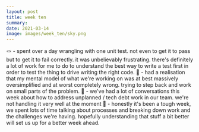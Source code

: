 ```yaml
---
layout: post
title: week ten
summary:  
date: 2021-03-14
image: images/week_ten/sky.png
---
```


🪢 - spent over a day wrangling with one unit test. not even to get it to pass but to get it to fail correctly. it was unbelievably frustrating. there's definitely a lot of work for me to do to understand the best way to write a test first in order to test the thing to drive writing the right code. 
🧠 - had a realisation that my mental model of what we're working on was at best massively oversimplified and at worst completely wrong. trying to step back and work on small parts of the problem.
🧩 - we've had a lot of conversations this week about how to address unplanned / tech debt work in our team. we're not handling it very well at the moment
🌈 - honestly it's been a tough week, we spent lots of time talking about processes and breaking down work and the challenges we're having. hopefully understanding that stuff a bit better will set us up for a better week ahead.
